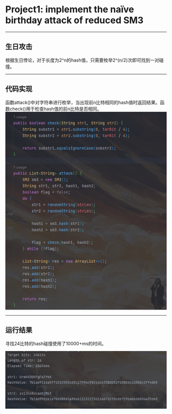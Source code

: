 # Project1: implement the naïve birthday attack of reduced SM3

---

## 生日攻击

根据生日悖论，对于长度为2^n的hash值，只需要枚举2^(n/2)次即可找到一对碰撞。

---

## 代码实现

函数attack()中对字符串进行枚举，当出现前n比特相同的hash值时返回结果。函数check()用于检查hash值的前n比特是否相同。
![Alt text](2.png)

---

## 运行结果

寻找24比特的hash碰撞使用了10000+ms的时间。

![Alt text](1.png)

